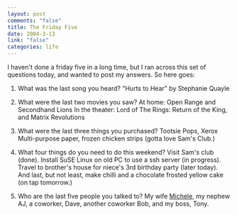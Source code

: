 ```yaml
--- 
layout: post
comments: "false"
title: The Friday Five
date: 2004-3-13
link: "false"
categories: life
---
```

I haven't done a friday five in a long time, but I ran across this set of questions today, and wanted to post my answers. So here goes:

1. What was the last song you heard?
"Hurts to Hear" by Stephanie Quayle

2. What were the last two movies you saw?
At home: Open Range and Secondhand Lions
In the theater: Lord of The Rings: Return of the King, and Matrix Revolutions

3. What were the last three things you purchased?
Tootsie Pops, Xerox Multi-purpose paper, frozen chicken strips (gotta love Sam's Club.)

4. What four things do you need to do this weekend?
Visit Sam's club (done). Install SuSE Linux on old PC to use a ssh server (in progress). Travel to brother's house for niece's 3rd birthday party (later today). And last, but not least, make chilli and a chocolate frosted yellow cake (on tap tomorrow.)

5. Who are the last five people you talked to?
My wife <a href="http://andifyoudidknow.com/" title="And If You Did Know?">Michele</a>, my nephew AJ, a coworker, Dave, another coworker Bob, and my boss, Tony.
